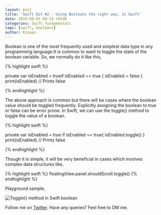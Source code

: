 ```yaml
---
layout: post
title: 'Swift bit #2 - Using Booleans the right way, in Swift'
date: 2019-08-03 09:19 +0530
categories: Swift fundamentals
tags: [swift, booleans]
author: Rizwan
---
```


Boolean is one of the most frequently used and simplest data type in any programming language.It is common to want to toggle the state of the boolean variable. So, we normally do it like this,


{% highlight swift %}

private var isEnabled = trueif isEnabled == true {
 isEnabled = false
}
print(isEnabled) // Prints false

{% endhighlight %}

The above approach is common but there will be cases where the boolean value should be toggled frequently. Explicitly assigning the boolean to true or false can be error prone. In Swift, we can use the toggle() method to toggle the value of a boolean.


{% highlight swift %}

private var isEnabled = true
if isEnabled == true{
 isEnabled.toggle()
}
print(isEnabled) // Prints false

{% endhighlight %}


Though it is simple, it will be very beneficial in cases which involves complex data structures like,

{% highlight swift %}
floatingView.panel.shouldScroll.toggle()
{% endhighlight %}

Playground sample,

![Toggle() method in Swift boolean](/blog/assets/images/swiftbit02.png)

Follow me on [Twitter](https://twitter.com/rizwanasifahmed). 
Have any queries? Feel free to DM me.

